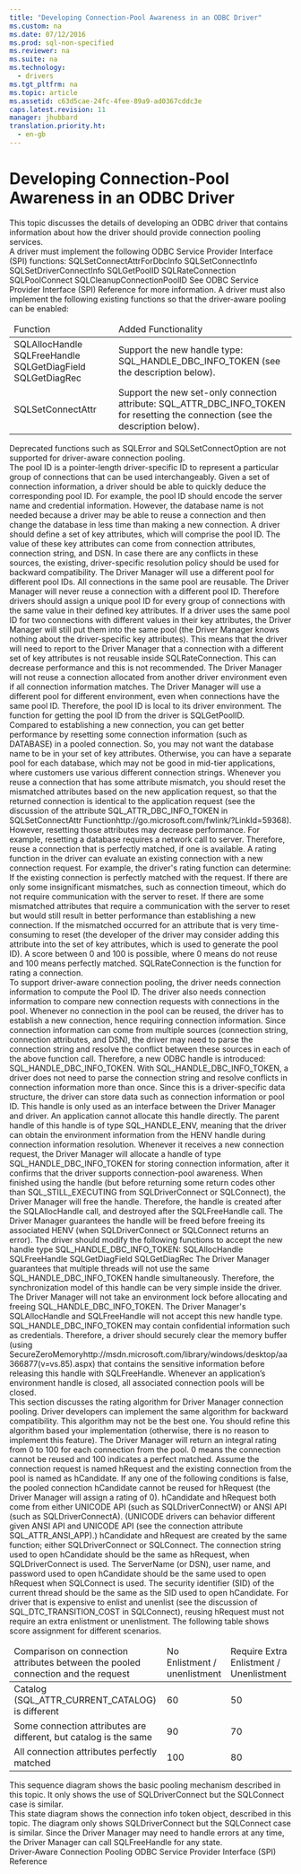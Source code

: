 ```yaml
---
title: "Developing Connection-Pool Awareness in an ODBC Driver"
ms.custom: na
ms.date: 07/12/2016
ms.prod: sql-non-specified
ms.reviewer: na
ms.suite: na
ms.technology: 
  - drivers
ms.tgt_pltfrm: na
ms.topic: article
ms.assetid: c63d5cae-24fc-4fee-89a9-ad0367cddc3e
caps.latest.revision: 11
manager: jhubbard
translation.priority.ht: 
  - en-gb
---
```

# Developing Connection-Pool Awareness in an ODBC Driver
<?xml version="1.0" encoding="utf-8"?>
<developerConceptualDocument xmlns="http://ddue.schemas.microsoft.com/authoring/2003/5" xmlns:xlink="http://www.w3.org/1999/xlink" xmlns:xsi="http://www.w3.org/2001/XMLSchema-instance" xsi:schemaLocation="http://ddue.schemas.microsoft.com/authoring/2003/5 http://dduestorage.blob.core.windows.net/ddueschema/developer.xsd">
  <introduction>
    <para>This topic discusses the details of developing an ODBC driver that contains information about how the driver should provide connection pooling services.</para>
  </introduction>
  <section>
    <title>Enabling Driver-Aware Connection Pooling</title>
    <content>
      <para>A driver must implement the following ODBC Service Provider Interface (SPI) functions:</para>
      <list class="bullet">
        <listItem>
          <para>SQLSetConnectAttrForDbcInfo</para>
        </listItem>
        <listItem>
          <para>SQLSetConnectInfo</para>
        </listItem>
        <listItem>
          <para>SQLSetDriverConnectInfo</para>
        </listItem>
        <listItem>
          <para>SQLGetPoolID</para>
        </listItem>
        <listItem>
          <para>SQLRateConnection</para>
        </listItem>
        <listItem>
          <para>SQLPoolConnect</para>
        </listItem>
        <listItem>
          <para>SQLCleanupConnectionPoolID</para>
        </listItem>
      </list>
      <para>See <link xlink:href="cdeffb4a-f344-4abe-97f3-be2ede1c8e59">ODBC Service Provider Interface (SPI) Reference</link> for more information.</para>
      <para>A driver must also implement the following existing functions so that the driver-aware pooling can be enabled:</para>
      <table xmlns:caps="http://schemas.microsoft.com/build/caps/2013/11">
        <thead>
          <tr>
            <TD>
              <para>Function</para>
            </TD>
            <TD>
              <para>Added Functionality</para>
            </TD>
          </tr>
        </thead>
        <tbody>
          <tr>
            <TD>
              <para>
                <legacyLink xlink:href="6e7fe420-8cf4-4e72-8dad-212affaff317">SQLAllocHandle</legacyLink>
              </para>
              <para>
                <legacyLink xlink:href="17a6fcdc-b05a-4de7-be93-a316f39696a1">SQLFreeHandle</legacyLink>
              </para>
              <para>
                <legacyLink xlink:href="1dbc4398-97a8-4585-bb77-1f7ea75e24c4">SQLGetDiagField</legacyLink>
              </para>
              <para>
                <legacyLink xlink:href="ebdbac93-3d68-438f-8416-ef1f08e04269">SQLGetDiagRec</legacyLink>
              </para>
            </TD>
            <TD>
              <para>Support the new handle type: SQL_HANDLE_DBC_INFO_TOKEN (see the description below).</para>
            </TD>
          </tr>
          <tr>
            <TD>
              <para>
                <legacyLink xlink:href="97fc7445-5a66-4eb9-8e77-10990b5fd685">SQLSetConnectAttr</legacyLink>
              </para>
            </TD>
            <TD>
              <para>Support the new set-only connection attribute: SQL_ATTR_DBC_INFO_TOKEN for resetting the connection (see the description below).</para>
            </TD>
          </tr>
        </tbody>
      </table>
      <alert class="note">
        <para>Deprecated functions such as <system>SQLError</system> and <system>SQLSetConnectOption</system> are not supported for driver-aware connection pooling.</para>
      </alert>
    </content>
  </section>
  <section>
    <title>The Pool ID</title>
    <content>
      <para>The pool ID is a pointer-length driver-specific ID to represent a particular group of connections that can be used interchangeably. Given a set of connection information, a driver should be able to quickly deduce the corresponding pool ID.</para>
      <para>For example, the pool ID should encode the server name and credential information. However, the database name is not needed because a driver may be able to reuse a connection and then change the database in less time than making a new connection.</para>
      <para>A driver should define a set of key attributes, which will comprise the pool ID. The value of these key attributes can come from connection attributes, connection string, and DSN. In case there are any conflicts in these sources, the existing, driver-specific resolution policy should be used for backward compatibility.</para>
      <para>The Driver Manager will use a different pool for different pool IDs. All connections in the same pool are reusable. The Driver Manager will never reuse a connection with a different pool ID. </para>
      <para>Therefore drivers should assign a unique pool ID for every group of connections with the same value in their defined key attributes. If a driver uses the same pool ID for two connections with different values in their key attributes, the Driver Manager will still put them into the same pool (the Driver Manager knows nothing about the driver-specific key attributes). This means that the driver will need to report to the Driver Manager that a connection with a different set of key attributes is not reusable inside <link xlink:href="e8da2ffb-d6ef-4ca7-824f-57afd29585d8">SQLRateConnection</link>. This can decrease performance and this is not recommended.</para>
      <para>The Driver Manager will not reuse a connection allocated from another driver environment even if all connection information matches. The Driver Manager will use a different pool for different environment, even when connections have the same pool ID. Therefore, the pool ID is local to its driver environment.</para>
      <para>The function for getting the pool ID from the driver is <link xlink:href="95a8666a-ad68-4d89-bf65-f2cc797f8820">SQLGetPoolID</link>.</para>
    </content>
  </section>
  <section>
    <title>The Connection Rating</title>
    <content>
      <para>Compared to establishing a new connection, you can get better performance by resetting some connection information (such as DATABASE) in a pooled connection. So, you may not want the database name to be in your set of key attributes. Otherwise, you can have a separate pool for each database, which may not be good in mid-tier applications, where customers use various different connection strings.</para>
      <para>Whenever you reuse a connection that has some attribute mismatch, you should reset the mismatched attributes based on the new application request, so that the returned connection is identical to the application request (see the discussion of the attribute SQL_ATTR_DBC_INFO_TOKEN in <externalLink><linkText>SQLSetConnectAttr Function</linkText><linkUri>http://go.microsoft.com/fwlink/?LinkId=59368</linkUri></externalLink>). However, resetting those attributes may decrease performance. For example, resetting a database requires a network call to server. Therefore, reuse a connection that is perfectly matched, if one is available.</para>
      <para>A rating function in the driver can evaluate an existing connection with a new connection request. For example, the driver's rating function can determine:</para>
      <list class="nobullet">
        <listItem>
          <para>If the existing connection is perfectly matched with the request.</para>
        </listItem>
        <listItem>
          <para>If there are only some insignificant mismatches, such as connection timeout, which do not require communication with the server to reset.</para>
        </listItem>
        <listItem>
          <para>If there are some mismatched attributes that require a communication with the server to reset but would still result in better performance than establishing a new connection.</para>
        </listItem>
        <listItem>
          <para>If the mismatched occurred for an attribute that is very time-consuming to reset (the developer of the driver may consider adding this attribute into the set of key attributes, which is used to generate the pool ID).</para>
        </listItem>
      </list>
      <para>A score between 0 and 100 is possible, where 0 means do not reuse and 100 means perfectly matched. <legacyLink xlink:href="e8da2ffb-d6ef-4ca7-824f-57afd29585d8">SQLRateConnection</legacyLink> is the function for rating a connection.</para>
    </content>
  </section>
  <section>
    <title>New ODBC Handle - SQL_HANDLE_DBC_INFO_TOKEN</title>
    <content>
      <para>To support driver-aware connection pooling, the driver needs connection information to compute the Pool ID. The driver also needs connection information to compare new connection requests with connections in the pool.  Whenever no connection in the pool can be reused, the driver has to establish a new connection, hence requiring connection information.</para>
      <para>Since connection information can come from multiple sources (connection string, connection attributes, and DSN), the driver may need to parse the connection string and resolve the conflict between these sources in each of the above function call.</para>
      <para>Therefore, a new ODBC handle is introduced: SQL_HANDLE_DBC_INFO_TOKEN. With SQL_HANDLE_DBC_INFO_TOKEN, a driver does not need to parse the connection string and resolve conflicts in connection information more than once. Since this is a driver-specific data structure, the driver can store data such as connection information or pool ID.</para>
      <para>This handle is only used as an interface between the Driver Manager and driver. An application cannot allocate this handle directly.</para>
      <para>The parent handle of this handle is of type SQL_HANDLE_ENV, meaning that the driver can obtain the environment information from the HENV handle during connection information resolution.</para>
      <para>Whenever it receives a new connection request, the Driver Manager will allocate a handle of type SQL_HANDLE_DBC_INFO_TOKEN for storing connection information, after it confirms that the driver supports connection-pool awareness. When finished using the handle (but before returning some return codes other than SQL_STILL_EXECUTING from <legacyLink xlink:href="e299be1d-5c74-4ede-b6a3-430eb189134f">SQLDriverConnect</legacyLink> or <legacyLink xlink:href="59075e46-a0ca-47bf-972a-367b08bb518d">SQLConnect</legacyLink>), the Driver Manager will free the handle. Therefore, the handle is created after the SQLAllocHandle call, and destroyed after the SQLFreeHandle call. The Driver Manager guarantees the handle will be freed before freeing its associated HENV (when <legacyLink xlink:href="e299be1d-5c74-4ede-b6a3-430eb189134f">SQLDriverConnect</legacyLink> or <legacyLink xlink:href="59075e46-a0ca-47bf-972a-367b08bb518d">SQLConnect</legacyLink> returns an error).</para>
      <para>The driver should modify the following functions to accept the new handle type SQL_HANDLE_DBC_INFO_TOKEN:</para>
      <list class="ordered">
        <listItem>
          <para>
            <legacyLink xlink:href="6e7fe420-8cf4-4e72-8dad-212affaff317">SQLAllocHandle</legacyLink>
          </para>
        </listItem>
        <listItem>
          <para>
            <legacyLink xlink:href="17a6fcdc-b05a-4de7-be93-a316f39696a1">SQLFreeHandle</legacyLink>
          </para>
        </listItem>
        <listItem>
          <para>
            <legacyLink xlink:href="1dbc4398-97a8-4585-bb77-1f7ea75e24c4">SQLGetDiagField</legacyLink>
          </para>
        </listItem>
        <listItem>
          <para>
            <legacyLink xlink:href="ebdbac93-3d68-438f-8416-ef1f08e04269">SQLGetDiagRec</legacyLink>
          </para>
        </listItem>
      </list>
      <para>The Driver Manager guarantees that multiple threads will not use the same SQL_HANDLE_DBC_INFO_TOKEN handle simultaneously. Therefore, the synchronization model of this handle can be very simple inside the driver. The Driver Manager will not take an environment lock before allocating and freeing SQL_HANDLE_DBC_INFO_TOKEN.</para>
      <para>The Driver Manager's <legacyBold>SQLAllocHandle</legacyBold> and <legacyBold>SQLFreeHandle</legacyBold> will not accept this new handle type.</para>
      <para>SQL_HANDLE_DBC_INFO_TOKEN may contain confidential information such as credentials. Therefore, a driver should securely clear the memory buffer (using <externalLink><linkText>SecureZeroMemory</linkText><linkUri>http://msdn.microsoft.com/library/windows/desktop/aa366877(v=vs.85).aspx</linkUri></externalLink>) that contains the sensitive information before releasing this handle with <legacyBold>SQLFreeHandle</legacyBold>. Whenever an application’s environment handle is closed, all associated connection pools will be closed.</para>
    </content>
  </section>
  <section>
    <title>Driver Manager Connection Pool Rating Algorithm</title>
    <content>
      <para>This section discusses the rating algorithm for Driver Manager connection pooling. Driver developers can implement the same algorithm for backward compatibility. This algorithm may not be the best one. You should refine this algorithm based your implementation (otherwise, there is no reason to implement this feature).</para>
      <para>The Driver Manager will return an integral rating from 0 to 100 for each connection from the pool. 0 means the connection cannot be reused and 100 indicates a perfect matched. Assume the connection request is named hRequest and the existing connection from the pool is named as hCandidate. If any one of the following conditions is false, the pooled connection hCandidate cannot be reused for hRequest (the Driver Manager will assign a rating of 0).</para>
      <list class="bullet">
        <listItem>
          <para>hCandidate and hRequest both come from either UNICODE API (such as SQLDriverConnectW) or ANSI API (such as SQLDriverConnectA). (UNICODE drivers can behavior different given ANSI API and UNICODE API (see the connection attribute SQL_ATTR_ANSI_APP).)</para>
        </listItem>
        <listItem>
          <para> hCandidate and hRequest are created by the same function; either SQLDriverConnect or SQLConnect.</para>
        </listItem>
        <listItem>
          <para>The connection string used to open hCandidate should be the same as hRequest, when SQLDriverConnect is used.</para>
        </listItem>
        <listItem>
          <para>The ServerName (or DSN), user name, and password used to open hCandidate should be the same used to open hRequest when SQLConnect is used.</para>
        </listItem>
        <listItem>
          <para>The security identifier (SID) of the current thread should be the same as the SID used to open hCandidate.</para>
        </listItem>
        <listItem>
          <para>For driver that is expensive to enlist and unenlist (see the discussion of SQL_DTC_TRANSITION_COST in <legacyLink xlink:href="59075e46-a0ca-47bf-972a-367b08bb518d">SQLConnect</legacyLink>), reusing <parameterReference>hRequest</parameterReference> must not require an extra enlistment or unenlistment.</para>
        </listItem>
      </list>
      <para>The following table shows score assignment for different scenarios.</para>
      <table xmlns:caps="http://schemas.microsoft.com/build/caps/2013/11">
        <thead>
          <tr>
            <TD>
              <para>Comparison on connection attributes between the pooled connection and the request</para>
            </TD>
            <TD>
              <para>No Enlistment / unenlistment</para>
            </TD>
            <TD>
              <para>Require Extra Enlistment / Unenlistment</para>
            </TD>
          </tr>
        </thead>
        <tbody>
          <tr>
            <TD>
              <para>Catalog (SQL_ATTR_CURRENT_CATALOG) is different</para>
            </TD>
            <TD>
              <para>60</para>
            </TD>
            <TD>
              <para>50</para>
            </TD>
          </tr>
          <tr>
            <TD>
              <para>Some connection attributes are different, but catalog is the same</para>
            </TD>
            <TD>
              <para>90</para>
            </TD>
            <TD>
              <para>70</para>
            </TD>
          </tr>
          <tr>
            <TD>
              <para>All connection attributes perfectly matched</para>
            </TD>
            <TD>
              <para>100</para>
            </TD>
            <TD>
              <para>80</para>
            </TD>
          </tr>
        </tbody>
      </table>
    </content>
  </section>
  <section>
    <title>Sequence Diagram</title>
    <content>
      <para>This sequence diagram shows the basic pooling mechanism described in this topic. It only shows the use of <legacyLink xlink:href="e299be1d-5c74-4ede-b6a3-430eb189134f">SQLDriverConnect</legacyLink> but the <legacyLink xlink:href="59075e46-a0ca-47bf-972a-367b08bb518d">SQLConnect</legacyLink> case is similar.</para>
      <mediaLink>
        <image xlink:href="441d53ae-79e1-489f-840c-70ea348e9ff3" />
      </mediaLink>
    </content>
  </section>
  <section>
    <title>State Diagram</title>
    <content>
      <para>This state diagram shows the connection info token object, described in this topic. The diagram only shows <legacyLink xlink:href="e299be1d-5c74-4ede-b6a3-430eb189134f">SQLDriverConnect</legacyLink> but the <legacyLink xlink:href="59075e46-a0ca-47bf-972a-367b08bb518d">SQLConnect</legacyLink> case is similar. Since the Driver Manager may need to handle errors at any time, the Driver Manager can call <legacyLink xlink:href="17a6fcdc-b05a-4de7-be93-a316f39696a1">SQLFreeHandle</legacyLink> for any state.</para>
      <mediaLink>
        <image xlink:href="c6bf1e29-e3a9-46f1-849d-ee74182cfd08" />
      </mediaLink>
    </content>
  </section>
  <relatedTopics>
    <link xlink:href="53e7e3f7-edab-4d0b-8943-45442ba3ebc9">Driver-Aware Connection Pooling</link>
<link xlink:href="cdeffb4a-f344-4abe-97f3-be2ede1c8e59">ODBC Service Provider Interface (SPI) Reference</link></relatedTopics>
</developerConceptualDocument>